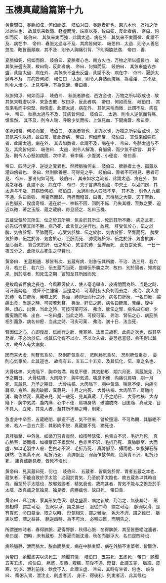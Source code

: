 # 玉機真蔵論篇第十九

黄帝問曰．春脈如弦．何如而弦．
岐伯対曰．春脈者肝也．東方木也．万物之所以始生也．
故其気来軟弱．軽虚而滑．端直以長．故曰弦．反此者病．
帝曰．何如而反．
岐伯曰．
其気来実而強．此謂太過．病在外．其気来不実而微．此謂不及．病在中．
帝曰．春脈太過与不及．其病皆何如．
岐伯曰．太過．則令人善忘忽忽．眩冒而顛疾．其不及．則令人胸痛引背．下則両脇胠満．
帝曰．善．

夏脈如鉤．何如而鉤．
岐伯曰．夏脈者心也．南方火也．万物之所以盛長也．
故其気来盛去衰．故曰鉤．反此者病．
帝曰．何如而反．
岐伯曰．
其気来盛去亦盛．此謂太過．病在外．
其気来不盛去反盛．此謂不及．病在中．
帝曰．夏脈太過与不及．其病皆何如．
岐伯曰．
太過．則令人身熱而膚痛．為浸淫．
其不及．則令人煩心．上見咳唾．下為気泄．帝曰善．

秋脈如浮．何如而浮．
岐伯曰．
秋脈者肺也．西方金也．万物之所以収成也．故其気来軽虚以浮．来急去散．故曰浮．反此者病．
帝曰．何如而反．
岐伯曰．
其気来毛而中央堅．両傍虚．此謂太過．病在外．
其気来毛而微．此謂不及．病在中．
帝曰．秋脈太過与不及．其病皆何如．
岐伯曰．
太過．則令人逆気而背痛．慍慍然．
其不及．則令人喘．呼吸少気而咳．上気見血．下聞病音．帝曰善．

冬脈如営．何如而営．
岐伯曰．
冬脈者腎也．北方水也．万物之所以合蔵也．故其気来沈以搏．故曰営．反此者病．
帝曰．何如而反．
岐伯曰．
其気来如弾石者．此謂太過．病在外．
其去如数者．此謂不及．病在中．
帝曰．冬脈太過与不及．其病皆何如．
岐伯曰．
太過．則令人解漁．脊脈痛．而少気不欲言．
其不及．則令人心懸如病飢．次中清．脊中痛．少腹満．小便変．
帝曰善．

帝曰．四時之序．逆従之変異也．然脾脈独何主．
岐伯曰．脾脈者土也．孤蔵以灌四傍者也．
帝曰．然則脾善悪．可得見之乎．
岐伯曰．善者不可得見．悪者可見．
帝曰．悪者何如可見．
岐伯曰．
其来如水之流者．此謂太過．病在外．
如鳥之喙者．此謂不及．病在中．
帝曰．夫子言脾為孤蔵．中央土．以灌四傍．其太過与不及．其病皆何如．
岐伯曰．
太過則令人四肢不挙．
其不及．則令人九竅不通．名曰重強．
帝瞿然而起．再拝而稽首．曰善．吾得脈之大要．天下至数．五色脈変．揆度奇恒．道在於一．神転不回．回則不転．乃失其機．至数之要．迫近以微．著之玉版．蔵之蔵府．毎旦読之．名曰玉機．

五蔵受気於其所生．伝之於其所勝．気舎於其所生．死於其所不勝．
病之且死．必先伝行至其所不勝．病乃死．此言気之逆行也．故死．
肝受気於心．伝之於脾．気舎於腎．至肺而死．
心受気於脾．伝之於肺．気舎於肝．至腎而死．
脾受気於肺．伝之於腎．気舎於心．至肝而死．
肺受気於腎．伝之於肝．気舎於脾．至心而死．
腎受気於肝．伝之於心．気舎於肺．至脾而死．
此皆逆死也．
一日一夜五分之．此所以占死生之早暮也．

黄帝曰．
五蔵相通．移皆有次．五蔵有病．則各伝其所勝．不治．法三月．若六月．若三日．若六日．伝五蔵而当死．是順伝所勝之次．故曰．別於陽者．知病従来．別於陰者．知死生之期．言知至其所困而死．

是故風者百病之長也．今風寒客於人．使人毫毛畢直．皮膚閉而為熱．当是之時．可汗而発也．
或痺不仁腫痛．当是之時．可湯熨及火灸刺而去之．
弗治．病入舎於肺．名曰肺痺．発咳上気．弗治．肺即伝而行之肝．病名曰肝痺．一名曰厥．脇痛出食．当是之時．可按若刺耳．
弗治．肝伝之脾．病名曰脾風．発癉．腹中熱．煩心．出黄．当此之時．可按可薬可浴．
弗治．脾伝之腎．病名曰疝瘕．少腹寃熱而痛．出白．一名曰蠱．当此之時．可按可薬．
弗治．腎伝之心．病筋脈相引而急．病名曰瘛．当此之時．可灸可薬．
弗治．満十日．法当死．

腎因伝之心．心即復反．伝而行之肺．発寒熱．法当三歳死．此病之次也．然其卒発者．不必治於伝．或其伝化有不以次．不以次入者．憂恐悲喜怒．令不得以其次．故令人有大病矣．

因而喜大虚．則腎気乗矣．
怒則肝気乗矣．
悲則肺気乗矣．
恐則脾気乗矣．
憂則心気乗矣．此其道也．
故病有五．五五二十五変．及其伝化．伝．乗之名也．

大骨枯槁．大肉陥下．胸中気満．喘息不便．其気動形．期六月死．真蔵脈見．乃予之期日．
大骨枯槁．大肉陥下．胸中気満．喘息不便．内痛引肩項．期一月死．真蔵見．乃予之期日．
大骨枯槁．大肉陥下．胸中気満．喘息不便．内痛引肩項．身熱．脱肉破膿．真蔵見．十月之内死．
大骨枯槁．大肉陥下．肩髄内消．動作益衰．真蔵来見．期一歳死．見其真蔵．乃予之期日．
大骨枯槁．大肉陥下．胸中気満．腹内痛．心中不便．肩項身熱．破膿脱肉．目匡陥．真蔵見．目不見人．立死．其見人者．至其所不勝之時．則死．

急虚身中卒至．五蔵絶閉．脈道不通．気不往来．譬於墮溺．不可為期．其脈絶不来．若人一息五六至．其形肉不脱．真蔵雖不見．猶死也．

真肝脈至．中外急．如循刀刃責責然．如按琴瑟弦．色青白不沢．毛折乃死．
真心脈至．堅而搏．如循薏苡子累累然．色赤黒不沢．毛折乃死．
真肺脈至．大而虚．如以毛羽中人膚．色白赤不沢．毛折乃死．
真腎脈至．搏而絶．如指弾石辟辟然．色黒黄不沢．毛折乃死．
真脾脈至．弱而乍数乍疏．色黄青不沢．毛折乃死．
諸真蔵脈見者．皆死不治也．

黄帝曰．見真蔵曰死．何也．
岐伯曰．
五蔵者．皆稟気於胃．胃者五蔵之本也．蔵気者．不能自致於手太陰．必因於胃気．乃至於手太陰也．故五蔵各以其時自為．而至於手太陰也．故邪気勝者．精気衰也．故病甚者．胃気不能与之倶至於手太陰．故真蔵之気独見．独見者．病勝蔵也．故曰死．
帝曰善．

黄帝曰．凡治病．察其形気色沢．脈之盛衰．病之新故．乃治之．無後其時．
形気相得．謂之可治．
色沢以浮．謂之易已．
脈従四時．謂之可治．
脈弱以滑．是有胃気．命曰易治．取之以時．
形気相失．謂之難治．
色夭不沢．謂之難已．
脈実以堅．謂之益甚．
脈逆四時．為不可治．
必察四難．而明告之．

所謂逆四時者．春得肺脈．夏得腎脈．秋得心脈．冬得脾脈．其至皆懸絶沈濇者．命曰逆．
四時．未有蔵形．於春夏而脈沈濇．秋冬而脈浮大．名曰逆四時也．

病熱脈静．泄而脈大．脱血而脈実．病在中脈実堅．病在外脈不実堅者．皆難治．

黄帝曰．余聞虚実以決死生．願聞其情．
岐伯曰．五実死．五虚死．
帝曰．願聞五実五虚．
岐伯曰．
脈盛．皮熱．腹脹．前後不通．悶瞀．此謂五実．
脈細．皮寒．気少．泄利前後．飲食不入．此謂五虚．
帝曰．其時有生者．何也．
岐伯曰．
漿粥入胃．泄注止．則虚者活．
身汗．得後利．則実者活．此其候也．